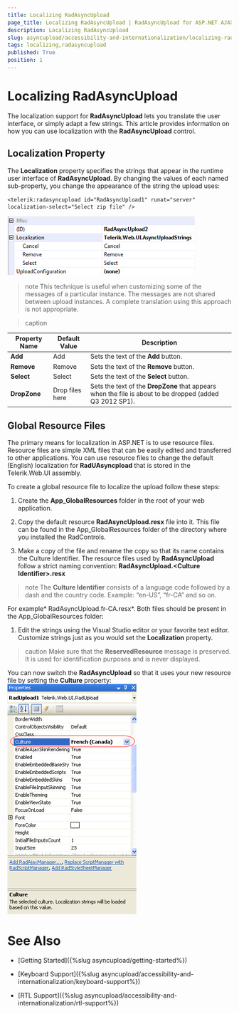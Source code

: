 ```yaml
---
title: Localizing RadAsyncUpload
page_title: Localizing RadAsyncUpload | RadAsyncUpload for ASP.NET AJAX Documentation
description: Localizing RadAsyncUpload
slug: asyncupload/accessibility-and-internationalization/localizing-radasyncupload
tags: localizing,radasyncupload
published: True
position: 1
---
```


# Localizing RadAsyncUpload


The localization support for **RadAsyncUpload** lets you translate the user interface, or simply adapt a few strings. This article provides information on how you can use localization with the **RadAsyncUpload** control.

## Localization Property

The **Localization** property specifies the strings that appear in the runtime user interface of **RadAsyncUpload**. By changing the values of each named sub-property, you change the appearance of the string the upload uses:

````ASPNET
<telerik:radasyncupload id="RadAsyncUpload1" runat="server" localization-select="Select zip file" />
````

![Async Upload Localization](images/asyncupload_rau_localization.png)

>note This technique is useful when customizing some of the messages of a particular instance. The messages are not shared between upload instances. A complete translation using this approach is not appropriate.
>

>caption  

| Property Name | Default Value | Description |
| ------ | ------ | ------ |
| **Add** |Add|Sets the text of the **Add** button.|
| **Remove** |Remove|Sets the text of the **Remove** button.|
| **Select** |Select|Sets the text of the **Select** button.|
| **DropZone** |Drop files here|Sets the text of the **DropZone** that appears when the file is about to be dropped (added Q3 2012 SP1).|

## Global Resource Files

The primary means for localization in ASP.NET is to use resource files. Resource files are simple XML files that can be easily edited and transferred to other applications. You can use resource files to change the default (English) localization for **RadUAsyncpload** that is stored in the Telerik.Web.UI assembly.

To create a global resource file to localize the upload follow these steps:

1. Create the **App_GlobalResources** folder in the root of your web application.

1. Copy the default resource **RadAsyncUpload.resx** file into it. This file can be found in the App_GlobalResources folder of the directory where you installed the RadControls.

1. Make a copy of the file and rename the copy so that its name contains the Culture Identifier. The resource files used by **RadAsyncUpload** follow a strict naming convention: **RadAsyncUpload.\<Culture Identifier\>.resx**

>note The **Culture Identifier** consists of a language code followed by a dash and the country code. Example: “en-US”, “fr-CA” and so on.
>
For example* RadAsyncUpload.fr-CA.resx*. Both files should be present in the App_GlobalResources folder:

1. Edit the strings using the Visual Studio editor or your favorite text editor. Customize strings just as you would set the **Localization** property.

>caution Make sure that the **ReservedResource** message is preserved. It is used for identification purposes and is never displayed.
>
You can now switch the **RadAsyncUpload** so that it uses your new resource file by setting the **Culture** property:![Culture](images/asyncupload_localization_culture.png)

# See Also

 * [Getting Started]({%slug asyncupload/getting-started%})

 * [Keyboard Support]({%slug asyncupload/accessibility-and-internationalization/keyboard-support%})

 * [RTL Support]({%slug asyncupload/accessibility-and-internationalization/rtl-support%})

